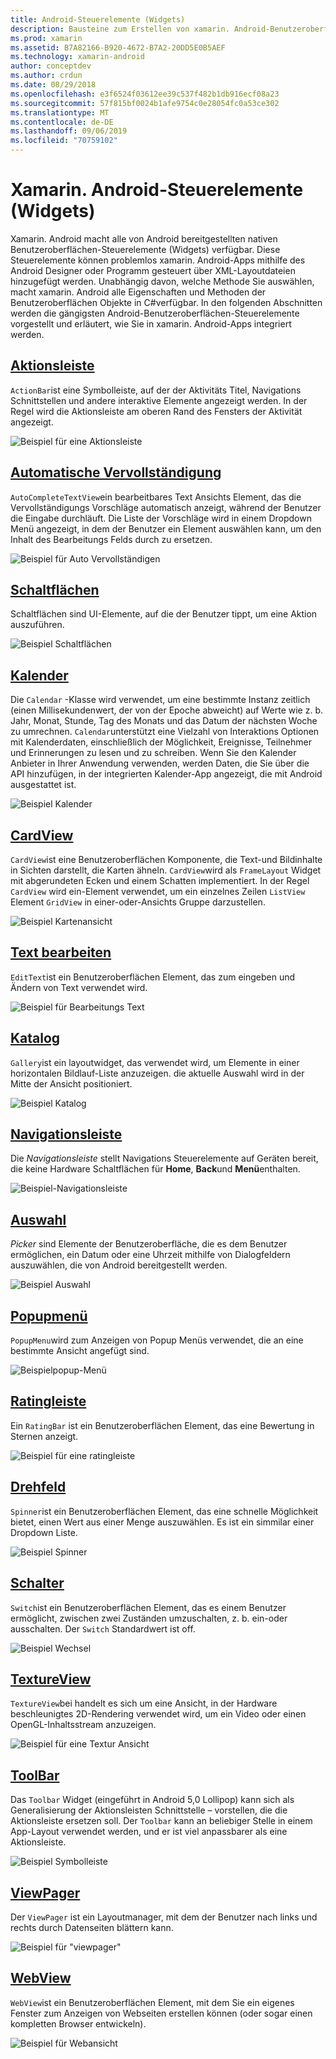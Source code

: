 ```yaml
---
title: Android-Steuerelemente (Widgets)
description: Bausteine zum Erstellen von xamarin. Android-Benutzeroberflächen
ms.prod: xamarin
ms.assetid: B7A82166-B920-4672-B7A2-20DD5E0B5AEF
ms.technology: xamarin-android
author: conceptdev
ms.author: crdun
ms.date: 08/29/2018
ms.openlocfilehash: e3f6524f03612ee39c537f482b1db916ecf08a23
ms.sourcegitcommit: 57f815bf0024b1afe9754c0e28054fc0a53ce302
ms.translationtype: MT
ms.contentlocale: de-DE
ms.lasthandoff: 09/06/2019
ms.locfileid: "70759102"
---
```

# <a name="xamarinandroid-controls-widgets"></a>Xamarin. Android-Steuerelemente (Widgets)

Xamarin. Android macht alle von Android bereitgestellten nativen Benutzeroberflächen-Steuerelemente (Widgets) verfügbar. Diese Steuerelemente können problemlos xamarin. Android-Apps mithilfe des Android Designer oder Programm gesteuert über XML-Layoutdateien hinzugefügt werden. Unabhängig davon, welche Methode Sie auswählen, macht xamarin. Android alle Eigenschaften und Methoden der Benutzeroberflächen Objekte in C#verfügbar. In den folgenden Abschnitten werden die gängigsten Android-Benutzeroberflächen-Steuerelemente vorgestellt und erläutert, wie Sie in xamarin. Android-Apps integriert werden.

## <a name="action-barandroiduser-interfacecontrolsaction-barmd"></a>[Aktionsleiste](~/android/user-interface/controls/action-bar.md) 

`ActionBar`ist eine Symbolleiste, auf der der Aktivitäts Titel, Navigations Schnittstellen und andere interaktive Elemente angezeigt werden. In der Regel wird die Aktionsleiste am oberen Rand des Fensters der Aktivität angezeigt.

![Beispiel für eine Aktionsleiste](images/action-bar.png)

## <a name="auto-completeandroiduser-interfacecontrolsauto-completemd"></a>[Automatische Vervollständigung](~/android/user-interface/controls/auto-complete.md)

`AutoCompleteTextView`ein bearbeitbares Text Ansichts Element, das die Vervollständigungs Vorschläge automatisch anzeigt, während der Benutzer die Eingabe durchläuft. Die Liste der Vorschläge wird in einem Dropdown Menü angezeigt, in dem der Benutzer ein Element auswählen kann, um den Inhalt des Bearbeitungs Felds durch zu ersetzen.

![Beispiel für Auto Vervollständigen](images/auto-complete.png)

## <a name="buttonsandroiduser-interfacecontrolsbuttonsindexmd"></a>[Schaltflächen](~/android/user-interface/controls/buttons/index.md)

Schaltflächen sind UI-Elemente, auf die der Benutzer tippt, um eine Aktion auszuführen.

![Beispiel Schaltflächen](images/buttons.png)

## <a name="calendarandroiduser-interfacecontrolscalendarmd"></a>[Kalender](~/android/user-interface/controls/calendar.md)

Die `Calendar` -Klasse wird verwendet, um eine bestimmte Instanz zeitlich (einen Millisekundenwert, der von der Epoche abweicht) auf Werte wie z. b. Jahr, Monat, Stunde, Tag des Monats und das Datum der nächsten Woche zu umrechnen.
`Calendar`unterstützt eine Vielzahl von Interaktions Optionen mit Kalenderdaten, einschließlich der Möglichkeit, Ereignisse, Teilnehmer und Erinnerungen zu lesen und zu schreiben. Wenn Sie den Kalender Anbieter in Ihrer Anwendung verwenden, werden Daten, die Sie über die API hinzufügen, in der integrierten Kalender-App angezeigt, die mit Android ausgestattet ist.

![Beispiel Kalender](images/calendar.png)

## <a name="cardviewandroiduser-interfacecontrolscard-viewmd"></a>[CardView](~/android/user-interface/controls/card-view.md)

`CardView`ist eine Benutzeroberflächen Komponente, die Text-und Bildinhalte in Sichten darstellt, die Karten ähneln. `CardView`wird als `FrameLayout` Widget mit abgerundeten Ecken und einem Schatten implementiert. In der Regel `CardView` wird ein-Element verwendet, um ein einzelnes Zeilen `ListView` Element `GridView` in einer-oder-Ansichts Gruppe darzustellen.

![Beispiel Kartenansicht](images/cardview.png)

## <a name="edit-textandroiduser-interfacecontrolsedit-textmd"></a>[Text bearbeiten](~/android/user-interface/controls/edit-text.md)

`EditText`ist ein Benutzeroberflächen Element, das zum eingeben und Ändern von Text verwendet wird.

![Beispiel für Bearbeitungs Text](images/edit-text.png)

## <a name="galleryandroiduser-interfacecontrolsgallerymd"></a>[Katalog](~/android/user-interface/controls/gallery.md)

`Gallery`ist ein layoutwidget, das verwendet wird, um Elemente in einer horizontalen Bildlauf-Liste anzuzeigen. die aktuelle Auswahl wird in der Mitte der Ansicht positioniert.

![Beispiel Katalog](images/gallery.png)

## <a name="navigation-barandroiduser-interfacecontrolsnavigation-barmd"></a>[Navigationsleiste](~/android/user-interface/controls/navigation-bar.md)

Die *Navigationsleiste* stellt Navigations Steuerelemente auf Geräten bereit, die keine Hardware Schaltflächen für **Home**, **Back**und **Menü**enthalten.

![Beispiel-Navigationsleiste](images/navigation-bar.png)

## <a name="pickersandroiduser-interfacecontrolspickersindexmd"></a>[Auswahl](~/android/user-interface/controls/pickers/index.md)

*Picker* sind Elemente der Benutzeroberfläche, die es dem Benutzer ermöglichen, ein Datum oder eine Uhrzeit mithilfe von Dialogfeldern auszuwählen, die von Android bereitgestellt werden.

![Beispiel Auswahl](images/picker.png)

## <a name="popup-menuandroiduser-interfacecontrolspopup-menumd"></a>[Popupmenü](~/android/user-interface/controls/popup-menu.md)

`PopupMenu`wird zum Anzeigen von Popup Menüs verwendet, die an eine bestimmte Ansicht angefügt sind.

![Beispielpopup-Menü](images/popup-menu.png)

## <a name="ratingbarandroiduser-interfacecontrolsratingbarmd"></a>[Ratingleiste](~/android/user-interface/controls/ratingbar.md)

Ein `RatingBar` ist ein Benutzeroberflächen Element, das eine Bewertung in Sternen anzeigt.

![Beispiel für eine ratingleiste](ratingbar-images/01-ratingbar.png)

## <a name="spinnerandroiduser-interfacecontrolsspinnermd"></a>[Drehfeld](~/android/user-interface/controls/spinner.md)

`Spinner`ist ein Benutzeroberflächen Element, das eine schnelle Möglichkeit bietet, einen Wert aus einer Menge auszuwählen. Es ist ein simmilar einer Dropdown Liste. 

![Beispiel Spinner](images/spinner.png)

## <a name="switchandroiduser-interfacecontrolsswitchmd"></a>[Schalter](~/android/user-interface/controls/switch.md)

`Switch`ist ein Benutzeroberflächen Element, das es einem Benutzer ermöglicht, zwischen zwei Zuständen umzuschalten, z. b. ein-oder ausschalten. Der `Switch` Standardwert ist off.

![Beispiel Wechsel](images/switch.png)

## <a name="textureviewandroiduser-interfacecontrolstexture-viewmd"></a>[TextureView](~/android/user-interface/controls/texture-view.md)

`TextureView`bei handelt es sich um eine Ansicht, in der Hardware beschleunigtes 2D-Rendering verwendet wird, um ein Video oder einen OpenGL-Inhaltsstream anzuzeigen.

![Beispiel für eine Textur Ansicht](images/texture-view.png)

## <a name="toolbarandroiduser-interfacecontrolstool-barindexmd"></a>[ToolBar](~/android/user-interface/controls/tool-bar/index.md)

Das `Toolbar` Widget (eingeführt in Android 5,0 Lollipop) kann sich als Generalisierung der Aktionsleisten Schnittstelle &ndash; vorstellen, die die Aktionsleiste ersetzen soll. Der `Toolbar` kann an beliebiger Stelle in einem App-Layout verwendet werden, und er ist viel anpassbarer als eine Aktionsleiste.

![Beispiel Symbolleiste](images/toolbar.png)

## <a name="viewpagerandroiduser-interfacecontrolsview-pagerindexmd"></a>[ViewPager](~/android/user-interface/controls/view-pager/index.md) 

Der `ViewPager` ist ein Layoutmanager, mit dem der Benutzer nach links und rechts durch Datenseiten blättern kann.

![Beispiel für "viewpager"](images/viewpager.png)

## <a name="webviewandroiduser-interfacecontrolsweb-viewmd"></a>[WebView](~/android/user-interface/controls/web-view.md)

`WebView`ist ein Benutzeroberflächen Element, mit dem Sie ein eigenes Fenster zum Anzeigen von Webseiten erstellen können (oder sogar einen kompletten Browser entwickeln).

![Beispiel für Webansicht](images/web-view.png)
